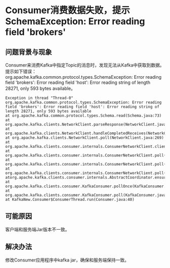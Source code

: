 # Consumer消费数据失败，提示SchemaException: Error reading field 'brokers'<a name="ZH-CN_TOPIC_0183415855"></a>

## 问题背景与现象<a name="zh-cn_topic_0167276398_s8c5a413588744f3ea1320d012fdb73cb"></a>

Consumer来消费Kafka中指定Topic的消息时，发现无法从Kafka中获取到数据。提示如下错误： org.apache.kafka.common.protocol.types.SchemaException: Error reading field 'brokers': Error reading field 'host': Error reading string of length 28271, only 593 bytes available。

```
Exception in thread "Thread-0" org.apache.kafka.common.protocol.types.SchemaException: Error reading field 'brokers': Error reading field 'host': Error reading string of length 28271, only 593 bytes available
at org.apache.kafka.common.protocol.types.Schema.read(Schema.java:73)
at org.apache.kafka.clients.NetworkClient.parseResponse(NetworkClient.java:380)
at org.apache.kafka.clients.NetworkClient.handleCompletedReceives(NetworkClient.java:449)
at org.apache.kafka.clients.NetworkClient.poll(NetworkClient.java:269)
at org.apache.kafka.clients.consumer.internals.ConsumerNetworkClient.clientPoll(ConsumerNetworkClient.java:360)
at org.apache.kafka.clients.consumer.internals.ConsumerNetworkClient.poll(ConsumerNetworkClient.java:224)
at org.apache.kafka.clients.consumer.internals.ConsumerNetworkClient.poll(ConsumerNetworkClient.java:192)
at org.apache.kafka.clients.consumer.internals.ConsumerNetworkClient.poll(ConsumerNetworkClient.java:163)
atorg.apache.kafka.clients.consumer.internals.AbstractCoordinator.ensureCoordinatorReady(AbstractCoordinator.java:179)
at org.apache.kafka.clients.consumer.KafkaConsumer.pollOnce(KafkaConsumer.java:973)
at org.apache.kafka.clients.consumer.KafkaConsumer.poll(KafkaConsumer.java:937)
at KafkaNew.Consumer$ConsumerThread.run(Consumer.java:40)

```

## 可能原因<a name="zh-cn_topic_0167276398_s32d34cd2ed084d9dbf63d1ca6576eea0"></a>

客户端和服务端Jar版本不一致。

## 解决办法<a name="zh-cn_topic_0167276398_section54081112311"></a>

修改Consumer应用程序中kafka jar，确保和服务端保持一致。


